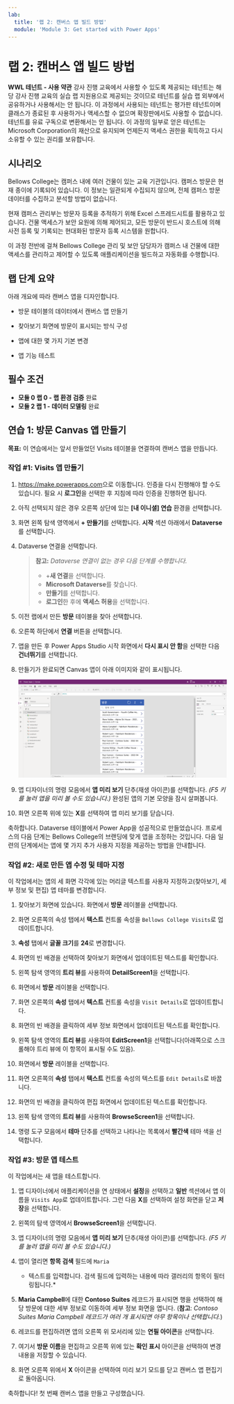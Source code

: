 ```yaml
---
lab:
  title: '랩 2: 캔버스 앱 빌드 방법'
  module: 'Module 3: Get started with Power Apps'
---
```


# 랩 2: 캔버스 앱 빌드 방법

**WWL 테넌트 - 사용 약관** 강사 진행 교육에서 사용할 수 있도록 제공되는 테넌트는 해당 강사 진행 교육의 실습 랩 지원용으로 제공되는 것이므로 테넌트를 실습 랩 외부에서 공유하거나 사용해서는 안 됩니다. 이 과정에서 사용되는 테넌트는 평가판 테넌트이며 클래스가 종료된 후 사용하거나 액세스할 수 없으며 확장판에서도 사용할 수 없습니다. 테넌트를 유료 구독으로 변환해서는 안 됩니다. 이 과정의 일부로 얻은 테넌트는 Microsoft Corporation의 재산으로 유지되며 언제든지 액세스 권한을 획득하고 다시 소유할 수 있는 권리를 보유합니다. 

## 시나리오

Bellows College는 캠퍼스 내에 여러 건물이 있는 교육 기관입니다. 캠퍼스 방문은 현재 종이에 기록되어 있습니다. 이 정보는 일관되게 수집되지 않으며, 전체 캠퍼스 방문 데이터를 수집하고 분석할 방법이 없습니다.

현재 캠퍼스 관리부는 방문자 등록을 추적하기 위해 Excel 스프레드시트를 활용하고 있습니다. 건물 액세스가 보안 요원에 의해 제어되고, 모든 방문이 반드시 호스트에 의해 사전 등록 및 기록되는 현대화된 방문자 등록 시스템을 원합니다.

이 과정 전반에 걸쳐 Bellows College 관리 및 보안 담당자가 캠퍼스 내 건물에 대한 액세스를 관리하고 제어할 수 있도록 애플리케이션을 빌드하고 자동화를 수행합니다.


## 랩 단계 요약

아래 개요에 따라 캔버스 앱을 디자인합니다.

- 방문 테이블의 데이터에서 캔버스 앱 만들기

- 찾아보기 화면에 방문이 표시되는 방식 구성

- 앱에 대한 몇 가지 기본 변경

- 앱 기능 테스트

## 필수 조건

- **모듈 0 랩 0 - 랩 환경 검증** 완료
- **모듈 2 랩 1 - 데이터 모델링** 완료


## 연습 1: 방문 Canvas 앱 만들기

**목표:** 이 연습에서는 앞서 만들었던 Visits 테이블을 연결하여 캔버스 앱을 만듭니다.


### 작업 \#1: Visits 앱 만들기

1.  <https://make.powerapps.com>으로 이동합니다. 인증을 다시 진행해야 할 수도 있습니다. 필요 시 **로그인**을 선택한 후 지침에 따라 인증을 진행하면 됩니다.

2.  아직 선택되지 않은 경우 오른쪽 상단에 있는 **[내 이니셜] 연습** 환경을 선택합니다.

3.  화면 왼쪽 탐색 영역에서 **+ 만들기**를 선택합니다. **시작** 섹션 아래에서 **Dataverse**를 선택합니다.

4.  Dataverse 연결을 선택합니다.

    > **참고:** *Dataverse 연결이 없는 경우 다음 단계를 수행합니다.*
    > - +**새 연결**을 선택합니다.
    > - **Microsoft Dataverse**를 찾습니다.
    > - **만들기**를 선택합니다.
    > - **로그인**한 후에 **액세스 허용**을 선택합니다.

5.  이전 랩에서 만든 **방문** 테이블을 찾아 선택합니다.

6.  오른쪽 하단에서 **연결** 버튼을 선택합니다.

7.  앱을 만든 후 Power Apps Studio 시작 화면에서 **다시 표시 안 함**을 선택한 다음 **건너뛰기**를 선택합니다.

8.  만들기가 완료되면 Canvas 앱이 아래 이미지와 같이 표시됩니다.

    ![방문 데이터에서 만든 캔버스 앱입니다.](media/2-canvas-app-from-data.png)

9.  앱 디자이너의 명령 모음에서 **앱 미리 보기** 단추(재생 아이콘)를 선택합니다. *(F5 키를 눌러 앱을 미리 볼 수도 있습니다.)* 완성된 앱의 기본 모양을 잠시 살펴봅니다.

10. 화면 오른쪽 위에 있는 **X**를 선택하여 앱 미리 보기를 닫습니다.

축하합니다. Dataverse 테이블에서 Power App을 성공적으로 만들었습니다. 프로세스의 다음 단계는 Bellows College의 브랜딩에 맞게 앱을 조정하는 것입니다. 다음 일련의 단계에서는 앱에 몇 가지 추가 사용자 지정을 제공하는 방법을 안내합니다.


### 작업 \#2: 새로 만든 앱 수정 및 테마 지정

이 작업에서는 앱의 세 화면 각각에 있는 머리글 텍스트를 사용자 지정하고(찾아보기, 세부 정보 및 편집) 앱 테마를 변경합니다. 

1.  찾아보기 화면에 있습니다. 화면에서 **방문** 레이블을 선택합니다.

1.  화면 오른쪽의 속성 탭에서 **텍스트** 컨트롤 속성을 `Bellows College Visits`로 업데이트합니다.

1.  **속성** 탭에서 **글꼴 크기**를 **24**로 변경합니다. 

1.  화면의 빈 배경을 선택하여 찾아보기 화면에서 업데이트된 텍스트를 확인합니다. 

1.  왼쪽 탐색 영역의 **트리 뷰**를 사용하여 **DetailScreen1**을 선택합니다. 

1.  화면에서 **방문** 레이블을 선택합니다.

1.  화면 오른쪽의 **속성** 탭에서 **텍스트** 컨트롤 속성을 `Visit Details`로 업데이트합니다.

1.  화면의 빈 배경을 클릭하여 세부 정보 화면에서 업데이트된 텍스트를 확인합니다.

1.  왼쪽 탐색 영역의 **트리 뷰**를 사용하여 **EditScreen1**을 선택합니다(아래쪽으로 스크롤해야 트리 뷰에 이 항목이 표시될 수도 있음).

1.  화면에서 **방문** 레이블을 선택합니다.

1.  화면 오른쪽의 **속성** 탭에서 **텍스트** 컨트롤 속성의 텍스트를 `Edit Details`로 바꿉니다.

1.  화면의 빈 배경을 클릭하여 편집 화면에서 업데이트된 텍스트를 확인합니다.

1.  왼쪽 탐색 영역의 **트리 뷰**를 사용하여 **BrowseScreen1**을 선택합니다.

1.  명령 도구 모음에서 **테마** 단추를 선택하고 나타나는 목록에서 **빨간색** 테마 색을 선택합니다.


### 작업 \#3: 방문 앱 테스트

이 작업에서는 새 앱을 테스트합니다.

1.  앱 디자이너에서 애플리케이션을 연 상태에서 **설정**을 선택하고 **일반** 섹션에서 앱 이름을 `Visits App`로 업데이트합니다. 그런 다음 **X**를 선택하여 설정 화면을 닫고 **저장**을 선택합니다.

2.  왼쪽의 탐색 영역에서 **BrowseScreen1**을 선택합니다.

3.  앱 디자이너의 명령 모음에서 **앱 미리 보기** 단추(재생 아이콘)를 선택합니다. *(F5 키를 눌러 앱을 미리 볼 수도 있습니다.)*

4.  앱이 열리면 **항목 검색** 필드에 `Maria`
    * 텍스트를 입력합니다. 검색 필드에 입력하는 내용에 따라 갤러리의 항목이 필터링됩니다.*

5.  **Maria Campbell**에 대한 **Contoso Suites** 레코드가 표시되면 행을 선택하여 해당 방문에 대한 세부 정보로 이동하여 세부 정보 화면을 엽니다. (**참고**: *Contoso Suites Maria Campbell 레코드가 여러 개 표시되면 아무 항목이나 선택합니다.*)

6.  레코드를 편집하려면 앱의 오른쪽 위 모서리에 있는 **연필 아이콘**을 선택합니다.

7.  여기서 **방문 이름**을 편집하고 오른쪽 위에 있는 **확인 표시** 아이콘을 선택하여 변경 내용을 저장할 수 있습니다.

8.  화면 오른쪽 위에서 **X** 아이콘을 선택하여 미리 보기 모드를 닫고 캔버스 앱 편집기로 돌아옵니다.

축하합니다! 첫 번째 캔버스 앱을 만들고 구성했습니다.


